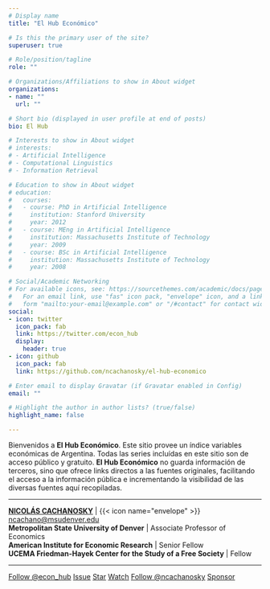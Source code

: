 ```yaml
---
# Display name
title: "El Hub Económico"

# Is this the primary user of the site?
superuser: true

# Role/position/tagline
role: ""

# Organizations/Affiliations to show in About widget
organizations:
- name: ""
  url: ""

# Short bio (displayed in user profile at end of posts)
bio: El Hub

# Interests to show in About widget
# interests:
# - Artificial Intelligence
# - Computational Linguistics
# - Information Retrieval

# Education to show in About widget
# education:
#   courses:
#   - course: PhD in Artificial Intelligence
#     institution: Stanford University
#     year: 2012
#   - course: MEng in Artificial Intelligence
#     institution: Massachusetts Institute of Technology
#     year: 2009
#   - course: BSc in Artificial Intelligence
#     institution: Massachusetts Institute of Technology
#     year: 2008

# Social/Academic Networking
# For available icons, see: https://sourcethemes.com/academic/docs/page-builder/#icons
#   For an email link, use "fas" icon pack, "envelope" icon, and a link in the
#   form "mailto:your-email@example.com" or "/#contact" for contact widget.
social:
- icon: twitter
  icon_pack: fab
  link: https://twitter.com/econ_hub
  display:
    header: true
- icon: github
  icon_pack: fab
  link: https://github.com/ncachanosky/el-hub-economico

# Enter email to display Gravatar (if Gravatar enabled in Config)
email: ""

# Highlight the author in author lists? (true/false)
highlight_name: false

---
```


Bienvenidos a **El Hub Económico**. Este sitio provee un índice variables económicas de Argentina. Todas las series incluídas en este sitio son de acceso público y gratuito. **El Hub Económico** no guarda información de terceros, sino que ofrece links directos a las fuentes originales, facilitando el acceso a la información pública e incrementando la visibilidad de las diversas fuentes aquí recopiladas.

---

[**NICOLÁS CACHANOSKY**](https://www.ncachanosky.com) | {{< icon name="envelope" >}} ncachano@msudenver.edu  
**Metropolitan State University of Denver** | Associate Professor of Economics  
**American Institute for Economic Research** | Senior Fellow  
**UCEMA Friedman-Hayek Center for the Study of a Free Society** | Fellow

---

<a href="https://twitter.com/econ_hub?ref_src=twsrc%5Etfw" class="twitter-follow-button" data-show-count="true">Follow @econ_hub</a><script async src="https://platform.twitter.com/widgets.js" charset="utf-8"></script>  <script async defer src="https://buttons.github.io/buttons.js"></script>
<a class="github-button" href="https://github.com/ncachanosky/el-hub-economico/issues" aria-label="Issue ncachanosky/el-hub-economico on GitHub">Issue</a>
<a class="github-button" href="https://github.com/ncachanosky/el-hub-economico" data-icon="octicon-star" data-show-count="true" aria-label="Star ncachanosky/el-hub-economico on GitHub">Star</a>
<a class="github-button" href="https://github.com/ncachanosky/el-hub-economico/subscription" data-icon="octicon-eye" data-show-count="true" aria-label="Watch ncachanosky/el-hub-economico on GitHub">Watch</a>
<a class="github-button" href="https://github.com/ncachanosky" data-show-count="true" aria-label="Follow @ncachanosky on GitHub">Follow @ncachanosky</a>
<a class="github-button" href="https://github.com/sponsors/ncachanosky" data-icon="octicon-heart" aria-label="Sponsor @ncachanosky on GitHub">Sponsor</a>